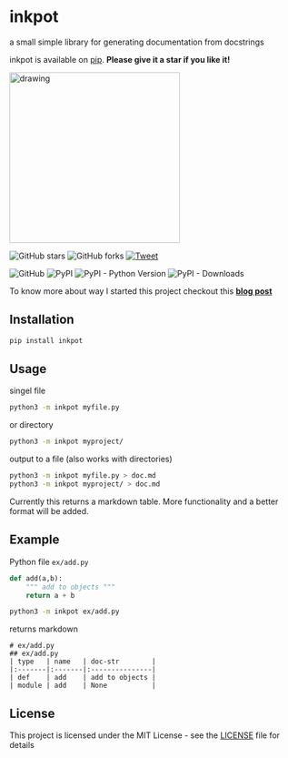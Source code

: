 # inkpot
a small simple library for generating documentation from docstrings

inkpot is available on [pip](https://pypi.org/project/inkpot/). **Please give it a star if you like it!**

<img src="https://cdn.pixabay.com/photo/2014/04/05/12/20/ink-316909_960_720.jpg" alt="drawing" width="300"/>

![GitHub stars](https://img.shields.io/github/stars/AxelGard/inkpot?style=social)
![GitHub forks](https://img.shields.io/github/forks/AxelGard/inkpot?style=social)
[![Tweet](https://img.shields.io/twitter/url/http/shields.io.svg?style=social)](https://twitter.com/Axel_Gard)

![GitHub](https://img.shields.io/github/license/AxelGard/inkpot?style=plastic)
![PyPI](https://img.shields.io/pypi/v/inkpot)
![PyPI - Python Version](https://img.shields.io/pypi/pyversions/inkpot)
![PyPI - Downloads](https://img.shields.io/pypi/dm/inkpot)

To know more about way I started this project checkout this **[blog post](https://axelgard.github.io/blog/inkpot/2021/07/01/inkpot-init.html)**

## Installation
```bash
pip install inkpot
```

## Usage
singel file
```bash
python3 -m inkpot myfile.py
```
or directory
```bash
python3 -m inkpot myproject/
```
output to a file (also works with directories)
```bash
python3 -m inkpot myfile.py > doc.md
python3 -m inkpot myproject/ > doc.md
```

Currently this returns a markdown table.
More functionality and a better format will be added.

## Example

Python file `ex/add.py`
```python
def add(a,b):
    """ add to objects """
    return a + b

```
```bash
python3 -m inkpot ex/add.py
```
returns markdown
```
# ex/add.py
## ex/add.py
| type   | name   | doc-str        |
|:-------|:-------|:---------------|
| def    | add    | add to objects |
| module | add    | None           |
```

## License
This project is licensed under the MIT License - see the [LICENSE](LICENSE.txt) file for details
